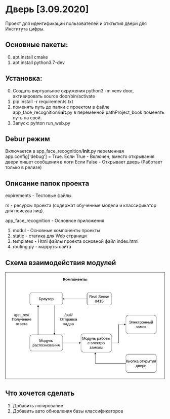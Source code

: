 # Дверь [3.09.2020]
Проект для идентификации пользователей и отктытия двери для Института цифры.
## Основные пакеты:
0. apt install cmake
0. apt install python3.7-dev


## Установка:
0. Создать виртуальное окружения python3 -m venv door, активировать source door/bin/activate
0. pip install -r requirements.txt
0. поменять путь до папки с проектом в файле app_face_recognition/__init__.py в переменной pathProject_book поменять путь на свой.
0. Запуск: pyhton run_web.py

## Debur режим 
Включается в app_face_recognition/__init__.py переменная app.config['debug'] = True.
Если True - Включен, вместо открывания двери пишет сообщения в логи
Если False - Открывает дверь (Работает только в релизе)

## Описание папок проекта
expirements - Тестовые файлы.

rs - ресурсы проекта (содержат обученные модели и классификатор для поискаа лиц).

app_face_recognition - Основное приложения 
1. modul - Основные компоненты проекты
2. static - статика для Web страници
3. templates - Html файлы проекта основной файл index.html
4. routing.py - марруты сайта

## Схема взаимодействия модулей

![alt text](https://github.com/morgonxak/door/blob/master/rs/scheme.png)


## Что хочется сделать
1. Добавить логирование
2. Добавить авто обновления базы классификаторов

  

